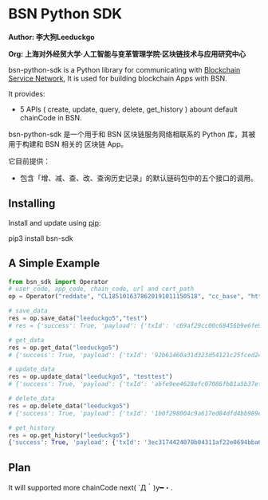
# BSN Python SDK

**Author: 李大狗Leeduckgo**

**Org: 上海对外经贸大学·人工智能与变革管理学院·区块链技术与应用研究中心**

bsn-python-sdk is a Python library for communicating with [Blockchain Service Network](https://www.bsnbase.com/), It is used for building blockchain Apps with BSN.

It provides:

- 5 APIs ( create, update, query, delete, get_history ) abount default chainCode in BSN.

bsn-python-sdk 是一个用于和 BSN 区块链服务网络相联系的 Python 库，其被用于构建和 BSN 相关的 区块链 App。 

它目前提供：

- 包含「增、减、查、改、查询历史记录」的默认链码包中的五个接口的调用。

## Installing

Install and update using [pip](https://pip.pypa.io/en/stable/quickstart/):

pip3 install bsn-sdk

## A Simple Example

```Python
from bsn_sdk import Operator
# user_code, app_code, chain_code, url and cert_path
op = Operator("reddate", "CL1851016378620191011150518", "cc_base", "https://quanzhounode.bsngate.com:17602/api/node/reqChainCode", "./certificate")

# save_data
res = op.save_data("leeduckgo5","test")
# res = {'success': True, 'payload': {'txId': 'c69af29cc00c68456b9e6fe9013f8e4f15ed6e09e3b2250ae3561b9a122ec509', 'context': None}}

# get_data
res = op.get_data("leeduckgo5")
# {'success': True, 'payload': {'txId': '92b61460a31d323d54121c25fced24cacc5102b309f310044ad6b36f42bf05a6', 'context': 'test'}}

# update_data
res = op.update_data("leeduckgo5", "testtest")
# {'success': True, 'payload': {'txId': 'abfe9ee4628efc07086fb81a5b37ef5126898f042868c3d9fade7a7d316ec613', 'context': 'SUCCESS'}}

# delete_data
res = op.delete_data("leeduckgo5")
# {'success': True, 'payload': {'txId': '1b0f298004c9a617ed84dfd4bb989ed03f46e6676668cccfb3bd23117fcd6356', 'context': 'SUCCESS'}}

# get_history
res = op.get_history("leeduckgo5")
{'success': True, 'payload': {'txId': '3ec3174424070b04311af22e0694bba6e099821090cb761a7fae60ce89ef29d4', 'context': [{'txId': 'c69af29cc00c68456b9e6fe9013f8e4f15ed6e09e3b2250ae3561b9a122ec509', 'dataInfo': '{"BaseKey":"leeduckgo5","BaseInfo":"test"}', 'txTime': '2020-01-22 13:18:37', 'isDelete': False}, {'txId': 'abfe9ee4628efc07086fb81a5b37ef5126898f042868c3d9fade7a7d316ec613', 'dataInfo': '{"BaseKey":"leeduckgo5","BaseInfo":"testtest"}', 'txTime': '2020-01-22 13:20:03', 'isDelete': False}, {'txId': '1b0f298004c9a617ed84dfd4bb989ed03f46e6676668cccfb3bd23117fcd6356', 'dataInfo': '', 'txTime': '2020-01-22 13:22:21', 'isDelete': True}]}}
```

## Plan

It will supported more chainCode next( ´Д｀)y━・.
